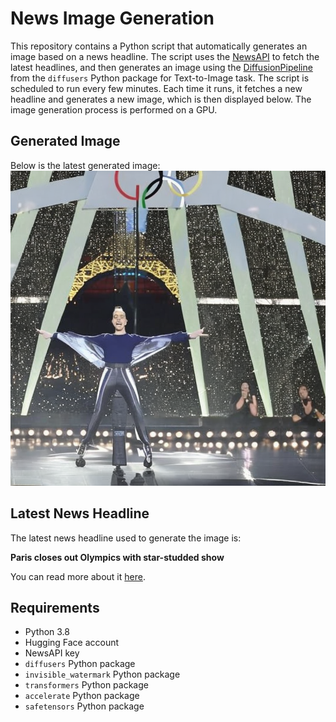 # News Image Generation
This repository contains a Python script that automatically generates an image based on a news headline. The script uses the [NewsAPI](https://newsapi.org/) to fetch the latest headlines, and then generates an image using the [DiffusionPipeline](https://github.com/huggingface/diffusers) from the `diffusers` Python package for Text-to-Image task.
The script is scheduled to run every few minutes. Each time it runs, it fetches a new headline and generates a new image, which is then displayed below. The image generation process is performed on a GPU.

## Generated Image
Below is the latest generated image:
![Generated Image](image.png)

## Latest News Headline
The latest news headline used to generate the image is:

**Paris closes out Olympics with star-studded show**

You can read more about it [here](https://news.google.com/rss/articles/CBMiogFBVV95cUxNZ0pHTGtZYkJVcWVnMWJWTEw5d2czUDBsekdmVkZBdWEtcDdESE9XNnc2MnlqS09xdER6VWx6c3Z6Tmlid2VQNEFscmNZZGZUNm5NdE1hX0JHa1Y3RzhMZnRBVlZON0lCYU5JR0IyTXlOSU1wcUV3QlZETWRwT2NNc1JER2xSdnlCSXY2dzdCaW5aSWROYW1JZTBoS2o4X1FZb1E?oc=5).

## Requirements
- Python 3.8
- Hugging Face account
- NewsAPI key
- `diffusers` Python package
- `invisible_watermark` Python package
- `transformers` Python package
- `accelerate` Python package
- `safetensors` Python package
